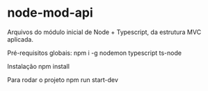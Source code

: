 # node-mod-api
Arquivos do módulo inicial de Node + Typescript, da estrutura MVC aplicada.

Pré-requisitos globais:
npm i -g nodemon typescript ts-node

Instalação
npm install

Para rodar o projeto
npm run start-dev
